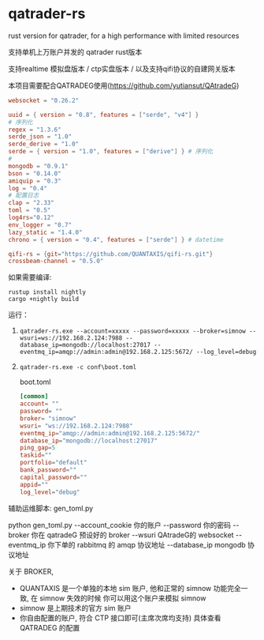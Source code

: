 # qatrader-rs

rust version for qatrader, for a high performance with limited resources


支持单机上万账户并发的 qatrader rust版本

支持realtime 模拟盘版本 / ctp实盘版本 / 以及支持qifi协议的自建网关版本

本项目需要配合QATRADEG使用(https://github.com/yutiansut/QAtradeG)



```toml
websocket = "0.26.2"

uuid = { version = "0.8", features = ["serde", "v4"] }
# 序列化
regex = "1.3.6"
serde_json = "1.0"
serde_derive = "1.0"
serde = { version = "1.0", features = ["derive"] } # 序列化
#
mongodb = "0.9.1"
bson = "0.14.0"
amiquip = "0.3"
log = "0.4"
# 配置日志
clap = "2.33"
toml = "0.5"
log4rs="0.12"
env_logger = "0.7"
lazy_static = "1.4.0"
chrono = { version = "0.4", features = ["serde"] } # datetime

qifi-rs = {git="https://github.com/QUANTAXIS/qifi-rs.git"}
crossbeam-channel = "0.5.0"

```


如果需要编译:


```
rustup install nightly
cargo +nightly build

```

运行：

1.
    ```
    qatrader-rs.exe --account=xxxxx --password=xxxxx --broker=simnow --wsuri=ws://192.168.2.124:7988 --database_ip=mongodb://localhost:27017 --eventmq_ip=amqp://admin:admin@192.168.2.125:5672/ --log_level=debug
    ```

2.
    ```
    qatrader-rs.exe -c conf\boot.toml
    ```
   boot.toml
    ```toml
    [common]
    account= ""
    password= ""
    broker= "simnow"
    wsuri= "ws://192.168.2.124:7988"
    eventmq_ip="amqp://admin:admin@192.168.2.125:5672/"
    database_ip="mongodb://localhost:27017"
    ping_gap=5
    taskid=""
    portfolio="default"
    bank_password=""
    capital_password=""
    appid=""
    log_level="debug"
    ``` 


辅助运维脚本:  gen_toml.py

python gen_toml.py --account_cookie 你的账户 --password 你的密码 --broker 你在 qatradeG 预设好的 broker --wsuri QAtradeG的 websocket --eventmq_ip 你下单的 rabbitmq 的 amqp 协议地址  --database_ip mongodb 协议地址






关于 BROKER,  

- QUANTAXIS 是一个单独的本地 sim 账户, 他和正常的 simnow 功能完全一致, 在 simnow 失效的时候 你可以用这个账户来模拟 simnow
- simnow 是上期技术的官方 sim 账户
- 你自由配置的账户, 符合 CTP 接口即可(主席次席均支持)  具体查看 QATRADEG 的配置


